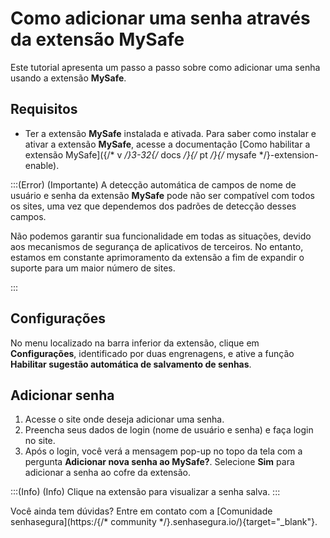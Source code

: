 # Como adicionar uma senha através da extensão MySafe

Este tutorial apresenta um passo a passo sobre como adicionar uma senha usando a extensão **MySafe**.

## Requisitos

* Ter a extensão **MySafe** instalada e ativada. Para saber como instalar e ativar a extensão **MySafe**, acesse a documentação [Como habilitar a extensão MySafe]({/* v */}3-32{/* docs */}{/* pt */}{/* mysafe */}-extension-enable).

:::(Error) (Importante)
A detecção automática de campos de nome de usuário e senha da extensão **MySafe** pode não ser compatível com todos os sites, uma vez que dependemos dos padrões de detecção desses campos. 


Não podemos garantir sua funcionalidade em todas as situações, devido aos mecanismos de segurança de aplicativos de terceiros. No entanto, estamos em constante aprimoramento da extensão a fim de expandir o suporte para um maior número de sites.


:::

## Configurações
No menu localizado na barra inferior da extensão, clique em **Configurações**, identificado por duas engrenagens, e ative a função **Habilitar sugestão automática de salvamento de senhas**.

## Adicionar senha

1. Acesse o site onde deseja adicionar uma senha.
2. Preencha seus dados de login (nome de usuário e senha) e faça login no site.
3. Após o login, você verá a mensagem pop-up no topo da tela com a pergunta **Adicionar nova senha ao MySafe?**. Selecione **Sim** para adicionar a senha ao cofre da extensão.

:::(Info) (Info)
Clique na extensão para visualizar a senha salva.
:::

Você ainda tem dúvidas? Entre em contato com a [Comunidade senhasegura](https:/{/* community */}.senhasegura.io/){target="_blank"}.
